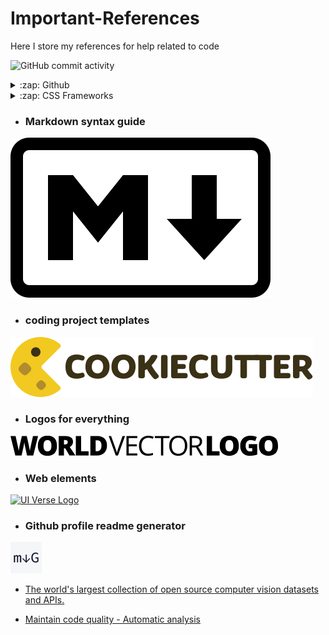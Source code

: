 # Important-References
Here I store my references for help related to code

![GitHub commit activity](https://img.shields.io/github/commit-activity/w/r-a-j/Important-References)

<details>
  <summary>:zap: Github </summary>
 
<!--START_SECTION:activity-->
- [Github Badges](https://shields.io/badges)
- [Github Repository, User & Language card's](https://kasroudra-stats-card.onrender.com/)
<!--END_SECTION:activity-->

</details>

<details>
  <summary>:zap: CSS Frameworks </summary>
 
<!--START_SECTION:activity-->
- [Tailwind CSS](https://tailwindcss.com/docs/installation)
<!--END_SECTION:activity-->

</details>


- ### Markdown syntax guide
[![Markdown syntax](https://github.com/r-a-j/Important-References/blob/main/assets/markdown-mark-white.svg)](https://www.markdownguide.org/basic-syntax)

- ### coding project templates
[![cookiecutter](https://github.com/r-a-j/Important-References/blob/main/assets/cookiecutter-logo.svg)](https://www.cookiecutter.io/templates)

- ### Logos for everything
[![World Vector Logo](https://github.com/r-a-j/Important-References/blob/main/assets/world-vector-logo.svg)](https://worldvectorlogo.com)

- ### Web elements
[![UI Verse Logo](https://uiverse.io/build/_assets/logo-png-XGWSYHKJ.png)](https://uiverse.io/elements) 

- ### Github profile readme generator
[![Readme generator logo](https://github.com/r-a-j/Important-References/blob/main/assets/github-profile-readme-generator-logo.png)](https://rahuldkjain.github.io/gh-profile-readme-generator/)

- [The world's largest collection of open source computer vision datasets and APIs.](https://universe.roboflow.com/)

- [Maintain code quality - Automatic analysis](https://app.codacy.com/)
